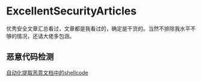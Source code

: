 # ExcellentSecurityArticles
 优秀安全文章汇总看过，文章都是我看过的，确定是干货的。当然不排除我水平不够的情况，还请大佬多包涵。



## 恶意代码检测

[自动化提取恶意文档中的shellcode](https://mp.weixin.qq.com/s/xEHnaBmpH0zrhMKBvjxoGw)